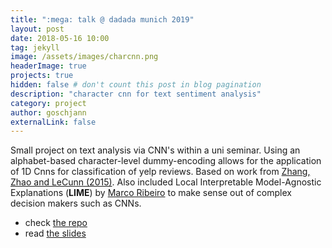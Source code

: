 ```yaml
---
title: ":mega: talk @ dadada munich 2019"
layout: post
date: 2018-05-16 10:00
tag: jekyll
image: /assets/images/charcnn.png
headerImage: true
projects: true
hidden: false # don't count this post in blog pagination
description: "character cnn for text sentiment analysis"
category: project
author: goschjann
externalLink: false
---
```


Small project on text analysis via CNN's within a uni seminar. Using an alphabet-based character-level dummy-encoding allows for the application of 1D Cnns for classification of yelp reviews. Based on work from [Zhang, Zhao and LeCunn (2015)](https://arxiv.org/abs/1509.01626). Also included Local Interpretable Model-Agnostic Explanations (**LIME**) by [Marco Ribeiro](https://homes.cs.washington.edu/~marcotcr/blog/lime/) to make sense out of complex decision makers such as CNNs. 

* check [the repo](https://github.com/Goschjann/charCnn)
* read [the slides](https://goschjann.github.io/charCnn/)